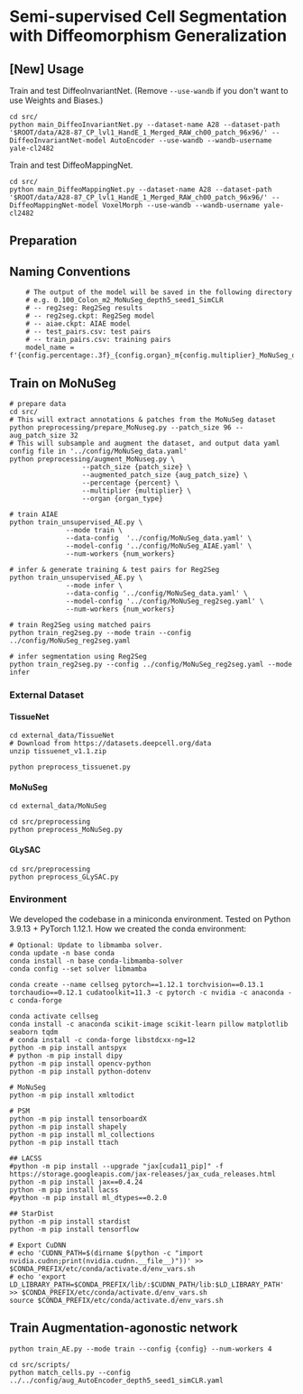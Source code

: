 # Semi-supervised Cell Segmentation with Diffeomorphism Generalization

<!-- [![Twitter](https://img.shields.io/twitter/follow/KrishnaswamyLab.svg?style=social&label=Follow)](https://twitter.com/KrishnaswamyLab)
[![Github Stars](https://img.shields.io/github/stars/ChenLiu-1996/DiffusionSpectralEntropy.svg?style=social&label=Stars)](https://github.com/ChenLiu-1996/DiffusionSpectralEntropy/) -->



## [New] Usage
Train and test DiffeoInvariantNet. (Remove `--use-wandb` if you don't want to use Weights and Biases.)
```
cd src/
python main_DiffeoInvariantNet.py --dataset-name A28 --dataset-path '$ROOT/data/A28-87_CP_lvl1_HandE_1_Merged_RAW_ch00_patch_96x96/' --DiffeoInvariantNet-model AutoEncoder --use-wandb --wandb-username yale-cl2482
```


Train and test DiffeoMappingNet.
```
cd src/
python main_DiffeoMappingNet.py --dataset-name A28 --dataset-path '$ROOT/data/A28-87_CP_lvl1_HandE_1_Merged_RAW_ch00_patch_96x96/' --DiffeoMappingNet-model VoxelMorph --use-wandb --wandb-username yale-cl2482
```


## Preparation

## Naming Conventions
```
    # The output of the model will be saved in the following directory
    # e.g. 0.100_Colon_m2_MoNuSeg_depth5_seed1_SimCLR
    # -- reg2seg: Reg2Seg results
    # -- reg2seg.ckpt: Reg2Seg model
    # -- aiae.ckpt: AIAE model
    # -- test_pairs.csv: test pairs
    # -- train_pairs.csv: training pairs
    model_name = f'{config.percentage:.3f}_{config.organ}_m{config.multiplier}_MoNuSeg_depth{config.depth}_seed{config.random_seed}_{config.latent_loss}'
```

## Train on MoNuSeg
```
# prepare data
cd src/
# This will extract annotations & patches from the MoNuSeg dataset
python preprocessing/prepare_MoNuseg.py --patch_size 96 --aug_patch_size 32
# This will subsample and augment the dataset, and output data yaml config file in '../config/MoNuSeg_data.yaml'
python preprocessing/augment_MoNuseg.py \
                  --patch_size {patch_size} \
                  --augmented_patch_size {aug_patch_size} \
                  --percentage {percent} \
                  --multiplier {multiplier} \
                  --organ {organ_type}

# train AIAE
python train_unsupervised_AE.py \
              --mode train \
              --data-config  '../config/MoNuSeg_data.yaml' \
              --model-config '../config/MoNuSeg_AIAE.yaml' \
              --num-workers {num_workers}

# infer & generate training & test pairs for Reg2Seg
python train_unsupervised_AE.py \
              --mode infer \
              --data-config '../config/MoNuSeg_data.yaml' \
              --model-config '../config/MoNuSeg_reg2seg.yaml' \
              --num-workers {num_workers}

# train Reg2Seg using matched pairs
python train_reg2seg.py --mode train --config ../config/MoNuSeg_reg2seg.yaml

# infer segmentation using Reg2Seg
python train_reg2seg.py --config ../config/MoNuSeg_reg2seg.yaml --mode infer

```

### External Dataset

#### TissueNet
```
cd external_data/TissueNet
# Download from https://datasets.deepcell.org/data
unzip tissuenet_v1.1.zip

python preprocess_tissuenet.py
```


#### MoNuSeg
```
cd external_data/MoNuSeg

cd src/preprocessing
python preprocess_MoNuSeg.py
```


#### GLySAC
```
cd src/preprocessing
python preprocess_GLySAC.py
```

### Environment
We developed the codebase in a miniconda environment.
Tested on Python 3.9.13 + PyTorch 1.12.1.
How we created the conda environment:
```
# Optional: Update to libmamba solver.
conda update -n base conda
conda install -n base conda-libmamba-solver
conda config --set solver libmamba

conda create --name cellseg pytorch==1.12.1 torchvision==0.13.1 torchaudio==0.12.1 cudatoolkit=11.3 -c pytorch -c nvidia -c anaconda -c conda-forge

conda activate cellseg
conda install -c anaconda scikit-image scikit-learn pillow matplotlib seaborn tqdm
# conda install -c conda-forge libstdcxx-ng=12
python -m pip install antspyx
# python -m pip install dipy
python -m pip install opencv-python
python -m pip install python-dotenv

# MoNuSeg
python -m pip install xmltodict

# PSM
python -m pip install tensorboardX
python -m pip install shapely
python -m pip install ml_collections
python -m pip install ttach

## LACSS
#python -m pip install --upgrade "jax[cuda11_pip]" -f https://storage.googleapis.com/jax-releases/jax_cuda_releases.html
python -m pip install jax==0.4.24
python -m pip install lacss
#python -m pip install ml_dtypes==0.2.0

## StarDist
python -m pip install stardist
python -m pip install tensorflow

# Export CuDNN
# echo 'CUDNN_PATH=$(dirname $(python -c "import nvidia.cudnn;print(nvidia.cudnn.__file__)"))' >> $CONDA_PREFIX/etc/conda/activate.d/env_vars.sh
# echo 'export LD_LIBRARY_PATH=$CONDA_PREFIX/lib/:$CUDNN_PATH/lib:$LD_LIBRARY_PATH' >> $CONDA_PREFIX/etc/conda/activate.d/env_vars.sh
source $CONDA_PREFIX/etc/conda/activate.d/env_vars.sh

```

## Train Augmentation-agonostic network
```
python train_AE.py --mode train --config {config} --num-workers 4
```



```
cd src/scripts/
python match_cells.py --config ../../config/aug_AutoEncoder_depth5_seed1_simCLR.yaml
```